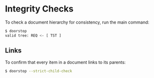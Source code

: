 # Integrity Checks

To check a document hierarchy for consistency, run the main command:

```sh
$ doorstop
valid tree: REQ <- [ TST ]
```

## Links

To confirm that every item in a document links to its parents:

```sh
$ doorstop --strict-child-check
```
